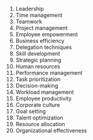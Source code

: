 1. Leadership
2. Time management
3. Teamwork
4. Project management
5. Employee empowerment
6. Business efficiency
7. Delegation techniques
8. Skill development
9. Strategic planning
10. Human resources
11. Performance management
12. Task prioritization
13. Decision-making
14. Workload management
15. Employee productivity
16. Corporate culture
17. Goal setting
18. Talent optimization
19. Resource allocation
20. Organizational effectiveness
